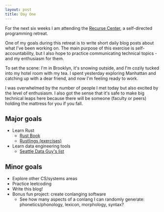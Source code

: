 ```yaml
---
layout: post
title: Day One
---
```


For the next six weeks I am attending the [Recurse Center](https://www.recurse.com/), a self-directed programming retreat.

One of my goals during this retreat is to write short daily blog posts about what I've been working on. The main purpose of this exercise is self-accountability, but I also hope to practice communicating technical topics - and my enthusiasm for them. 

To set the scene: I'm in Brooklyn, it's snowing outside, and I'm cozily tucked into my hotel room with my tea. I spent yesterday exploring Manhattan and catching up with a dear friend, and now I'm feeling ready to work. 

I was overwhelmed by the number of people I met today but also excited by the level of enthusiasm. I also got the sense that it's safe to make big technical leaps here because there will be someone (faculty or peers) holding the mattress for you if you fall. 

## Major goals

- Learn Rust
    - [Rust Book](https://rust-book.cs.brown.edu/experiment-intro.html)
    - [Rustlings (exercises)](https://rustlings.cool/)
- Learn data engineering tools
    - [Seattle Data Guy's list](https://seattledataguy.substack.com/p/growing-from-analyst-to-data-engineer)

## Minor goals

- Explore other CS/systems areas
- Practice leetcoding
- Write this blog! 
- Bonus fun project: create conlanging software
    - See how many aspects of a conlang I can randomly generate: phonetics/phonology, lexicon, morphology, syntax?